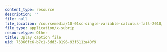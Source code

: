 ```yaml
---
content_type: resource
description: ''
file: null
file_location: /coursemedia/18-01sc-single-variable-calculus-fall-2010/75366fc6b7c15dd3819693f6112a40f9_1RLctDS2hUQ.vtt
file_type: application/x-subrip
resourcetype: Other
title: 3play caption file
uid: 75366fc6-b7c1-5dd3-8196-93f6112a40f9
---
```

